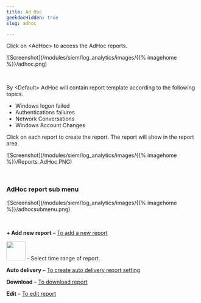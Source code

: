 ```yaml
---
title: Ad Hoc
geekdocHidden: true
slug: adhoc

---
```


Click on \<AdHoc> to access the AdHoc reports.

![Screenshot](/modules/siem/log_analytics/images/{{% imagehome %}}/adhoc.png)

&nbsp;

By \<Default> AdHoc will contain report template according to the following topics.
* Windows logon failed
* Authentications failures
* Network Conversations
* Windows Account Changes

Click on each report to create the report. The report will show in the report area.

![Screenshot](/modules/siem/log_analytics/images/{{% imagehome %}}/Reports_AdHoc.PNG)

&nbsp;

### AdHoc report sub menu

![Screenshot](/modules/siem/log_analytics/images/{{% imagehome %}}/adhocsubmenu.png)

&nbsp;


<strong>+ Add new report</strong> – <a href="/modules/siem/log_analytics/reports/adhoc/addreport">To add a new report</a>

<img src="/modules/siem/log_analytics/images/{{% imagehome %}}/timeicon.png" width="50px"> - Select time range of report.

<strong>Auto delivery</strong> – <a href="/modules/siem/log_analytics/reports/adhoc/autodelivery">To create auto delivery report setting</a>

<strong>Download</strong> – <a href="/modules/siem/log_analytics/reports/adhoc/downloadreport">To download report</a>

<strong>Edit</strong> – <a href="/modules/siem/log_analytics/reports/adhoc/editreport">To edit report</a>



